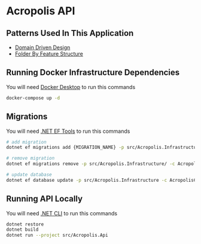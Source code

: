 # Acropolis API

## Patterns Used In This Application

- [Domain Driven Design](https://balta.io/cursos/modelando-dominios-ricos)
- [Folder By Feature Structure](https://github.com/tfsantosbr/dotnet-folder-by-feature-structure)

## Running Docker Infrastructure Dependencies

You will need [Docker Desktop](https://docs.docker.com/desktop/install/windows-install/) to run this commands

```bash
docker-compose up -d
```

## Migrations

You will need [.NET EF Tools](https://docs.microsoft.com/en-us/ef/core/cli/dotnet) to run this commands

```bash
# add migration
dotnet ef migrations add {MIGRATION_NAME} -p src/Acropolis.Infrastructure/ -c AcropolisContext -s src/Acropolis.Api -o Contexts/Migrations

# remove migration
dotnet ef migrations remove -p src/Acropolis.Infrastructure/ -c AcropolisContext -s src/Acropolis.Api

# update database
dotnet ef database update -p src/Acropolis.Infrastructure -c AcropolisContext -s src/Acropolis.Api
```

## Running API Locally

You will need [.NET CLI](https://dotnet.microsoft.com/en-us/download) to run this commands

```bash
dotnet restore
dotnet build
dotnet run --project src/Acropolis.Api
```
